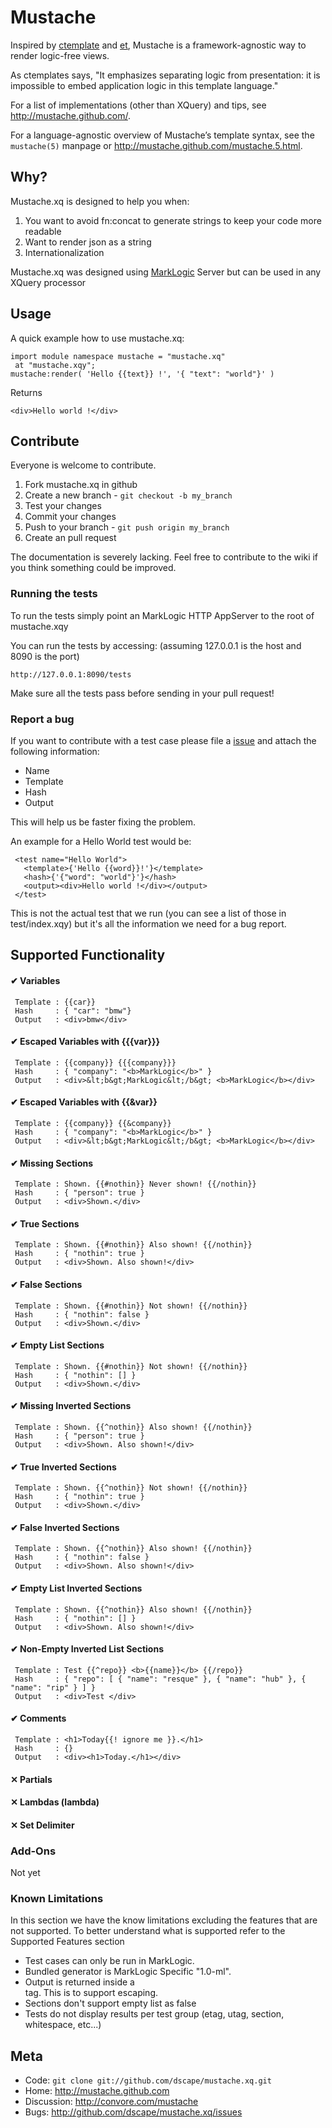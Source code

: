 # Mustache

Inspired by [ctemplate][1] and [et][2], Mustache is a
framework-agnostic way to render logic-free views.

As ctemplates says, "It emphasizes separating logic from presentation:
it is impossible to embed application logic in this template language."

For a list of implementations (other than XQuery) and tips, see
<http://mustache.github.com/>.

For a language-agnostic overview of Mustache’s template syntax, see the
`mustache(5)` manpage or <http://mustache.github.com/mustache.5.html>.

## Why?

Mustache.xq is designed to help you when:

1. You want to avoid fn:concat to generate strings to keep your code more readable
2. Want to render json as a string
3. Internationalization

Mustache.xq was designed using [MarkLogic][4] Server but can be 
used in any XQuery processor

## Usage

A quick example how to use mustache.xq:

    import module namespace mustache = "mustache.xq"
     at "mustache.xqy";
    mustache:render( 'Hello {{text}} !', '{ "text": "world"}' )

Returns

    <div>Hello world !</div>

## Contribute

Everyone is welcome to contribute. 

1. Fork mustache.xq in github
2. Create a new branch - `git checkout -b my_branch`
3. Test your changes
4. Commit your changes
5. Push to your branch - `git push origin my_branch`
6. Create an pull request

The documentation is severely lacking. Feel free to contribute to the wiki if 
you think something could be improved.

### Running the tests

To run the tests simply point an MarkLogic HTTP AppServer to the root of mustache.xqy

You can run the tests by accessing:
(assuming 127.0.0.1 is the host and 8090 is the port)

    http://127.0.0.1:8090/tests

Make sure all the tests pass before sending in your pull request!

### Report a bug

If you want to contribute with a test case please file a [issue][2] and attach 
the following information:

* Name
* Template
* Hash
* Output

This will help us be faster fixing the problem.

An example for a Hello World test would be:

     <test name="Hello World">
       <template>{'Hello {{word}}!'}</template>
       <hash>{'{"word": "world"}'}</hash>
       <output><div>Hello world !</div></output>
     </test>

This is not the actual test that we run (you can see a list of those in test/index.xqy) but it's all the information we need for a bug report.

## Supported Functionality

####  ✔ Variables
     Template : {{car}}
     Hash     : { "car": "bmw"}
     Output   : <div>bmw</div>

####  ✔ Escaped Variables with {{{var}}}
     Template : {{company}} {{{company}}}
     Hash     : { "company": "<b>MarkLogic</b>" }
     Output   : <div>&lt;b&gt;MarkLogic&lt;/b&gt; <b>MarkLogic</b></div>

####  ✔ Escaped Variables with {{&var}}
     Template : {{company}} {{&company}}
     Hash     : { "company": "<b>MarkLogic</b>" }
     Output   : <div>&lt;b&gt;MarkLogic&lt;/b&gt; <b>MarkLogic</b></div>

####  ✔ Missing Sections
     Template : Shown. {{#nothin}} Never shown! {{/nothin}}
     Hash     : { "person": true }
     Output   : <div>Shown.</div>

####  ✔ True Sections
     Template : Shown. {{#nothin}} Also shown! {{/nothin}}
     Hash     : { "nothin": true }
     Output   : <div>Shown. Also shown!</div>

####  ✔ False Sections
     Template : Shown. {{#nothin}} Not shown! {{/nothin}}
     Hash     : { "nothin": false }
     Output   : <div>Shown.</div>

####  ✔ Empty List Sections
     Template : Shown. {{#nothin}} Not shown! {{/nothin}}
     Hash     : { "nothin": [] }
     Output   : <div>Shown.</div>

####  ✔ Missing Inverted Sections
     Template : Shown. {{^nothin}} Also shown! {{/nothin}}
     Hash     : { "person": true }
     Output   : <div>Shown. Also shown!</div>

####  ✔ True Inverted Sections
     Template : Shown. {{^nothin}} Not shown! {{/nothin}}
     Hash     : { "nothin": true }
     Output   : <div>Shown.</div>

####  ✔ False Inverted Sections
     Template : Shown. {{^nothin}} Also shown! {{/nothin}}
     Hash     : { "nothin": false }
     Output   : <div>Shown. Also shown!</div>

####  ✔ Empty List Inverted Sections
     Template : Shown. {{^nothin}} Also shown! {{/nothin}}
     Hash     : { "nothin": [] }
     Output   : <div>Shown. Also shown!</div>

####  ✔ Non-Empty Inverted List Sections
     Template : Test {{^repo}} <b>{{name}}</b> {{/repo}}
     Hash     : { "repo": [ { "name": "resque" }, { "name": "hub" }, { "name": "rip" } ] }
     Output   : <div>Test </div>

####  ✔ Comments
     Template : <h1>Today{{! ignore me }}.</h1>
     Hash     : {}
     Output   : <div><h1>Today.</h1></div>

#### ✕ Partials

#### ✕ Lambdas (lambda)

#### ✕ Set Delimiter

### Add-Ons 

Not yet

### Known Limitations

In this section we have the know limitations excluding the features that are not supported. 
To better understand what is supported refer to the Supported Features section

* Test cases can only be run in MarkLogic.
* Bundled generator is MarkLogic Specific "1.0-ml".
* Output is returned inside a <div/> tag. This is to support escaping.
* Sections don't support empty list as false
* Tests do not display results per test group (etag, utag, section, whitespace, etc...)

## Meta

* Code: `git clone git://github.com/dscape/mustache.xq.git`
* Home: <http://mustache.github.com>
* Discussion: <http://convore.com/mustache>
* Bugs: <http://github.com/dscape/mustache.xq/issues>

[1]: http://code.google.com/p/google-ctemplate/
[2]: http://www.ivan.fomichev.name/2008/05/erlang-template-engine-prototype.html
[3]: http://github.com/dscape/mustache.xq/issues
[4]: http://marklogic.com